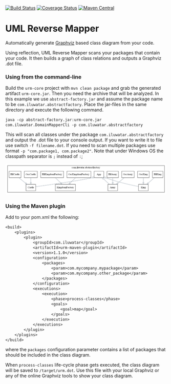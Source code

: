 [![Build Status](https://travis-ci.org/iluwatar/uml-reverse-mapper.svg?branch=master)](https://travis-ci.org/iluwatar/uml-reverse-mapper)
[![Coverage Status](https://coveralls.io/repos/iluwatar/uml-reverse-mapper/badge.svg?branch=master&service=github)](https://coveralls.io/github/iluwatar/uml-reverse-mapper?branch=master)
[![Maven Central](https://maven-badges.herokuapp.com/maven-central/com.iluwatar/urm-maven-plugin/badge.svg)](https://maven-badges.herokuapp.com/maven-central/com.iluwatar/urm-maven-plugin/)

UML Reverse Mapper
===========================

Automatically generate [Graphviz](http://www.graphviz.org/) based class diagram from your code.

Using reflection, UML Reverse Mapper scans your packages that contain your code. It then builds a graph of class relations and outputs a Graphviz .dot file.

### Using from the command-line

Build the `urm-core` project with `mvn clean package` and grab the generated artifact `urm-core.jar`. Then you need the archive that will be analyzed. In this example we use `abstract-factory.jar` and assume the package name to be `com.iluwatar.abstractfactory`. Place the jar-files in the same directory and execute the following command.

    java -cp abstract-factory.jar:urm-core.jar com.iluwatar.DomainMapperCli -p com.iluwatar.abstractfactory

This will scan all classes under the package `com.iluwatar.abstractfactory` and output the .dot file to your console output. If you want to write it to file use switch `-f filename.dot`. If you need to scan multiple packages use format `-p "com.package1, com.package2"`. Note that under Windows OS the classpath separator is `;` instead of `:`;

![Abstract Factory](abstractfactory.png "Abstract Factory")

### Using the Maven plugin

Add to your pom.xml the following:

	<build>
		<plugins>
			<plugin>
				<groupId>com.iluwatar</groupId>
				<artifactId>urm-maven-plugin</artifactId>
				<version>1.1.0</version>
				<configuration>
					<packages>
						<param>com.mycompany.mypackage</param>
						<param>com.mycompany.other_package</param>
					</packages>
				</configuration>
				<executions>
					<execution>
						<phase>process-classes</phase>
						<goals>
							<goal>map</goal>
						</goals>
					</execution>
				</executions>
			</plugin>
		</plugins>
	</build>

where the `packages` configuration parameter contains a list of packages that should be included in the class diagram.

When `process-classes` life-cycle phase gets executed, the class diagram will be saved to `/target/urm.dot`. Use this file with your local Graphviz or any of the online Graphviz tools to show your class diagram.
